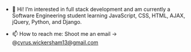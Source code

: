 - 👋 Hi! I’m interested in full stack development and am currently a Software Engineering student learning JavaScript, CSS, HTML, AJAX, jQuery, Python, and Django. 

- 📫 How to reach me: Shoot me an email -> @cyrus.wickersham13@gmail.com

<!---
cyrusw213/cyrusw213 is a ✨ special ✨ repository because its `README.md` (this file) appears on your GitHub profile.
You can click the Preview link to take a look at your changes.
--->
